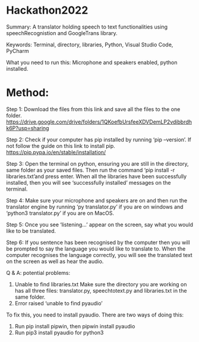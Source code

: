 # Hackathon2022

Summary: A translator holding speech to text functionalities using speechRecognistion and GoogleTrans library. 

Keywords: Terminal, directory, libraries, Python, Visual Studio Code, PyCharm

What you need to run this: Microphone and speakers enabled, python installed.

# Method:

Step 1: Download the files from this link and save all the files to the one folder. https://drive.google.com/drive/folders/1QKoefbUrsfeeXDVDemLP2vdibbrdhk6P?usp=sharing 

Step 2: Check if your computer has pip installed by running ‘pip –version’. If not follow the guide on this link to install pip. 
https://pip.pypa.io/en/stable/installation/ 

Step 3: Open the terminal on python, ensuring you are still in the directory, same folder as your saved files. Then run the command ‘pip install -r libraries.txt’and press enter. When all the libraries have been successfully installed, then you will see ‘successfully installed’ messages on the terminal.
 
Step 4: Make sure your microphone and speakers are on and then run the translator engine by running ‘py translator.py’ if you are on windows and ‘python3 translator.py’ if you are on MacOS.

Step 5: Once you see ‘listening…’ appear on the screen, say what you would like to be translated. 
 
Step 6: If you sentence has been recognised by the computer then you will be prompted to say the language you would like to translate to. When the computer recognises the language correctly, you will see the translated text on the screen as well as hear the audio.
 
Q & A:  potential problems:
1.	Unable to find libraries.txt
Make sure the directory you are working on has all three files: translator.py, speechtotext.py and libraries.txt in the same folder.
2.	Error raised ‘unable to find pyaudio’
 
To fix this, you need to install pyaudio. There are two ways of doing this:
1.	Run pip install pipwin, then pipwin install pyaudio
2.	Run pip3 install pyaudio for python3
